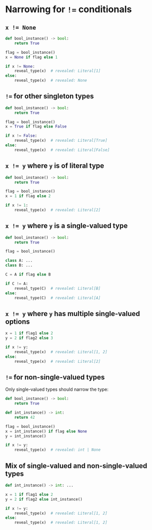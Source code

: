 # Narrowing for `!=` conditionals

## `x != None`

```py
def bool_instance() -> bool:
    return True

flag = bool_instance()
x = None if flag else 1

if x != None:
    reveal_type(x)  # revealed: Literal[1]
else:
    reveal_type(x)  # revealed: None
```

## `!=` for other singleton types

```py
def bool_instance() -> bool:
    return True

flag = bool_instance()
x = True if flag else False

if x != False:
    reveal_type(x)  # revealed: Literal[True]
else:
    reveal_type(x)  # revealed: Literal[False]
```

## `x != y` where `y` is of literal type

```py
def bool_instance() -> bool:
    return True

flag = bool_instance()
x = 1 if flag else 2

if x != 1:
    reveal_type(x)  # revealed: Literal[2]
```

## `x != y` where `y` is a single-valued type

```py
def bool_instance() -> bool:
    return True

flag = bool_instance()

class A: ...
class B: ...

C = A if flag else B

if C != A:
    reveal_type(C)  # revealed: Literal[B]
else:
    reveal_type(C)  # revealed: Literal[A]
```

## `x != y` where `y` has multiple single-valued options

```py
x = 1 if flag1 else 2
y = 2 if flag2 else 3

if x != y:
    reveal_type(x)  # revealed: Literal[1, 2]
else:
    reveal_type(x)  # revealed: Literal[2]
```

## `!=` for non-single-valued types

Only single-valued types should narrow the type:

```py
def bool_instance() -> bool:
    return True

def int_instance() -> int:
    return 42

flag = bool_instance()
x = int_instance() if flag else None
y = int_instance()

if x != y:
    reveal_type(x)  # revealed: int | None
```

## Mix of single-valued and non-single-valued types

```py
def int_instance() -> int: ...

x = 1 if flag1 else 2
y = 2 if flag2 else int_instance()

if x != y:
    reveal_type(x)  # revealed: Literal[1, 2]
else:
    reveal_type(x)  # revealed: Literal[1, 2]
```
